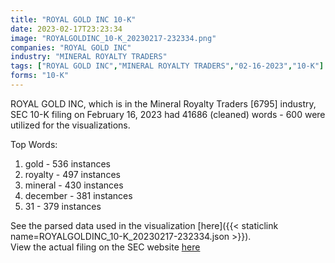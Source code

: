 ```yaml
---
title: "ROYAL GOLD INC 10-K"
date: 2023-02-17T23:23:34
image: "ROYALGOLDINC_10-K_20230217-232334.png"
companies: "ROYAL GOLD INC"
industry: "MINERAL ROYALTY TRADERS"
tags: ["ROYAL GOLD INC","MINERAL ROYALTY TRADERS","02-16-2023","10-K"]
forms: "10-K"
---
```

ROYAL GOLD INC, which is in the Mineral Royalty Traders [6795] industry, SEC 10-K filing on February 16, 2023 had 41686 (cleaned) words - 600 were utilized for the visualizations.

Top Words:
1. gold - 536 instances
2. royalty - 497 instances
3. mineral - 430 instances
4. december - 381 instances
5. 31 - 379 instances


See the parsed data used in the visualization [here]({{< staticlink name=ROYALGOLDINC_10-K_20230217-232334.json >}}).  
View the actual filing on the SEC website [here](https://www.sec.gov/Archives/edgar/data/85535/0001558370-23-001391.txt)